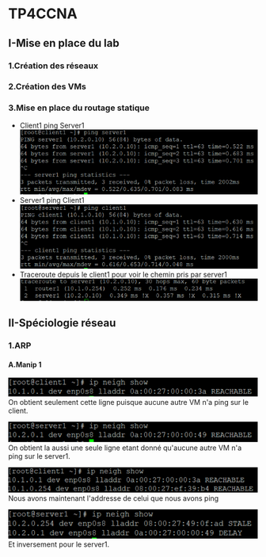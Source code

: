 # TP4CCNA

## I-Mise en place du lab  

### 1.Création des réseaux
### 2.Création des VMs
### 3.Mise en place du routage statique
* Client1 ping Server1  
![Légende](TP4CCNA/IMG1.PNG)   
* Server1 ping Client1  
![Légende](TP4CCNA/IMG2.PNG)  
* Traceroute depuis le client1 pour voir le chemin pris par server1  
![Légende](TP4CCNA/IMG3.PNG)  
## II-Spéciologie réseau  

### 1.ARP
#### A.Manip 1
![Légende](TP4CCNA/IMG4.PNG)    
On obtient seulement cette ligne puisque aucune autre VM n'a ping sur le client.  

![Légende](TP4CCNA/IMG5.PNG)   
On obtient la aussi une seule ligne etant donné qu'aucune autre VM n'a ping sur le server1.   

![Légende](TP4CCNA/IMG6.PNG)   
Nous avons maintenant l'addresse de celui que nous avons ping

![Légende](TP4CCNA/IMG7.PNG)  
Et inversement pour le server1.
